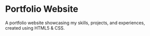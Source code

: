 # Portfolio Website
A portfolio website showcasing my skills, projects, and experiences, created using HTML5 & CSS.